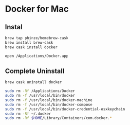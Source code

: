 # Docker for Mac

## Instal

```bash
brew tap phinze/homebrew-cask
brew install brew-cask
brew cask install docker

open /Applications/Docker.app
```

## Complete Uninstall 

```bash
brew cask uninstall docker
```

```bash
sudo rm -Rf /Applications/Docker
sudo rm -f /usr/local/bin/docker
sudo rm -f /usr/local/bin/docker-machine
sudo rm -f /usr/local/bin/docker-compose
sudo rm -f /usr/local/bin/docker-credential-osxkeychain
sudo rm -Rf ~/.docker
sudo rm -Rf $HOME/Library/Containers/com.docker.*
```